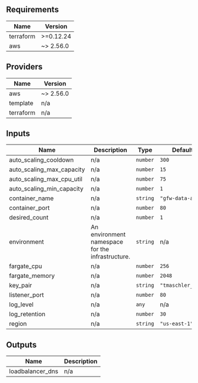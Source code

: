 ## Requirements

| Name | Version |
|------|---------|
| terraform | >=0.12.24 |
| aws | ~> 2.56.0 |

## Providers

| Name | Version |
|------|---------|
| aws | ~> 2.56.0 |
| template | n/a |
| terraform | n/a |

## Inputs

| Name | Description | Type | Default | Required |
|------|-------------|------|---------|:--------:|
| auto\_scaling\_cooldown | n/a | `number` | `300` | no |
| auto\_scaling\_max\_capacity | n/a | `number` | `15` | no |
| auto\_scaling\_max\_cpu\_util | n/a | `number` | `75` | no |
| auto\_scaling\_min\_capacity | n/a | `number` | `1` | no |
| container\_name | n/a | `string` | `"gfw-data-api"` | no |
| container\_port | n/a | `number` | `80` | no |
| desired\_count | n/a | `number` | `1` | no |
| environment | An environment namespace for the infrastructure. | `string` | n/a | yes |
| fargate\_cpu | n/a | `number` | `256` | no |
| fargate\_memory | n/a | `number` | `2048` | no |
| key\_pair | n/a | `string` | `"tmaschler_gfw"` | no |
| listener\_port | n/a | `number` | `80` | no |
| log\_level | n/a | `any` | n/a | yes |
| log\_retention | n/a | `number` | `30` | no |
| region | n/a | `string` | `"us-east-1"` | no |

## Outputs

| Name | Description |
|------|-------------|
| loadbalancer\_dns | n/a |


